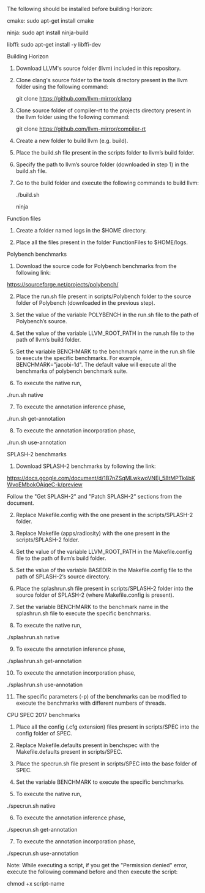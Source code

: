 The following should be installed before building Horizon:

cmake: sudo apt-get install cmake

ninja: sudo apt install ninja-build

libffi: sudo apt-get install -y libffi-dev

Building Horizon

1) Download LLVM's source folder (llvm) included in this repository.

2) Clone clang's source folder to the tools directory present in the llvm folder using the following command:

   git clone https://github.com/llvm-mirror/clang
   
3) Clone source folder of compiler-rt to the projects directory present in the llvm folder using the following command:

   git clone https://github.com/llvm-mirror/compiler-rt

4) Create a new folder to build llvm (e.g. build).

5) Place the build.sh file present in the scripts folder to llvm’s build folder.

6) Specify the path to llvm’s source folder (downloaded in step 1) in the build.sh file.

7) Go to the build folder and execute the following commands to build llvm:

   ./build.sh

   ninja


Function files

1) Create a folder named logs in the $HOME directory.

2) Place all the files present in the folder FunctionFiles to $HOME/logs.


Polybench benchmarks

1) Download the source code for Polybench benchmarks from the following link:

https://sourceforge.net/projects/polybench/

2) Place the run.sh file present in scripts/Polybench folder to the source folder of Polybench (downloaded in the previous step).

3) Set the value of the variable POLYBENCH in the run.sh file to the path of Polybench’s source.

4) Set the value of the variable LLVM_ROOT_PATH in the run.sh file to the path of llvm’s build folder.

5) Set the variable BENCHMARK to the benchmark name in the run.sh file to execute the specific benchmarks. For example, BENCHMARK="jacobi-1d". The default value will execute all the benchmarks of polybench benchmark suite.

6) To execute the native run,

./run.sh native

7) To execute the annotation inference phase,

./run.sh get-annotation

8) To execute the annotation incorporation phase,

./run.sh use-annotation


SPLASH-2 benchmarks

1) Download SPLASH-2 benchmarks by following the link:

https://docs.google.com/document/d/1B7nZSqMLwkwoVNEj_58tMPTk4bKWvoEMbokOAjqeC-k/preview

Follow the "Get SPLASH-2" and "Patch SPLASH-2" sections from the document. 

2) Replace Makefile.config with the one present in the scripts/SPLASH-2 folder. 

3) Replace Makefile (apps/radiosity) with the one present in the scripts/SPLASH-2 folder. 

4) Set the value of the variable LLVM_ROOT_PATH in the Makefile.config file to the path of llvm’s build folder.

5) Set the value of the variable BASEDIR in the Makefile.config file to the path of SPLASH-2’s source directory.

6) Place the splashrun.sh file present in scripts/SPLASH-2 folder into the source folder of SPLASH-2 (where Makefile.config is present).

7) Set the variable BENCHMARK to the benchmark name in the splashrun.sh file to execute the specific benchmarks.

8) To execute the native run,

./splashrun.sh native

9) To execute the annotation inference phase,

./splashrun.sh get-annotation

10) To execute the annotation incorporation phase,

./splashrun.sh use-annotation

11) The specific parameters (-p) of the benchmarks can be modified to execute the benchmarks with different numbers of threads.


CPU SPEC 2017 benchmarks

1) Place all the config (.cfg extension) files present in scripts/SPEC into the config folder of SPEC.

2) Replace Makefile.defaults present in benchspec with the Makefile.defaults present in scripts/SPEC.

3) Place the specrun.sh file present in scripts/SPEC into the base folder of SPEC.

4) Set the variable BENCHMARK to execute the specific benchmarks.

5) To execute the native run,

./specrun.sh native

6) To execute the annotation inference phase,

./specrun.sh get-annotation

7) To execute the annotation incorporation phase,

./specrun.sh use-annotation

Note: While executing a script, if you get the "Permission denied" error, execute the following command before and then execute the script:

chmod +x script-name
